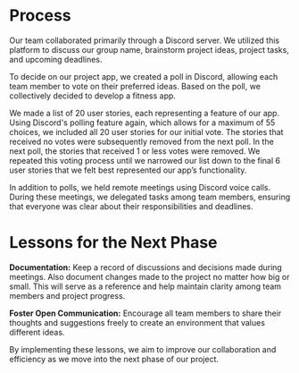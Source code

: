 
# **Process**

Our team collaborated primarily through a Discord server. We utilized this platform to discuss our group name, brainstorm project ideas, project tasks, and upcoming deadlines.

To decide on our project app, we created a poll in Discord, allowing each team member to vote on their preferred ideas. Based on the poll, we collectively decided to develop a fitness app.

We made a list of 20 user stories, each representing a feature of our app. Using Discord's polling feature again, which allows for a maximum of 55 choices, we included all 20 user stories for our initial vote. The stories that received no votes were subsequently removed from the next poll. In the next poll, the stories that received 1 or less votes were removed. We repeated this voting process until we narrowed our list down to the final 6 user stories that we felt best represented our app’s functionality.

In addition to polls, we held remote meetings using Discord voice calls. During these meetings, we delegated tasks among team members, ensuring that everyone was clear about their responsibilities and deadlines.


# **Lessons for the Next Phase**

**Documentation:** Keep a record of discussions and decisions made during meetings. Also document changes made to the project no matter how big or small. This will serve as a reference and help maintain clarity among team members and project progress.

**Foster Open Communication:** Encourage all team members to share their thoughts and suggestions freely to create an environment that values different ideas.

By implementing these lessons, we aim to improve our collaboration and efficiency as we move into the next phase of our project.
